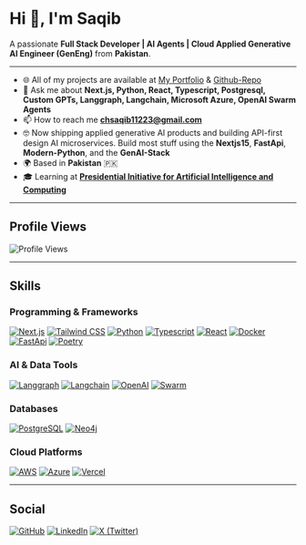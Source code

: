 # Hi 👋, I'm Saqib

A passionate **Full Stack Developer | AI Agents | Cloud Applied Generative AI Engineer (GenEng)** from **Pakistan**.

---

- 🌐 All of my projects are available at [My Portfolio](https://portfolio-sanity-drizzle.vercel.app/) & [Github-Repo](https://github.com/Ch-Saqib)
- 💬 Ask me about **Next.js, Python, React, Typescript, Postgresql, Custom GPTs, Langgraph, Langchain, Microsoft Azure, OpenAI Swarm Agents**
- 📫 How to reach me **chsaqib11223@gmail.com**
- 🤓 Now shipping applied generative AI products and building API-first design AI microservices. Build most stuff using the **Nextjs15**, **FastApi**, **Modern-Python**, and the **GenAI-Stack**
- 🌍 Based in **Pakistan** 🇵🇰
- 🎓 Learning at **[Presidential Initiative for Artificial Intelligence and Computing](https://www.piaic.com/)**

---

## Profile Views

![Profile Views](https://komarev.com/ghpvc/?username=Ch-Saqib&color=blue&style=flat-square)

---

## Skills

### Programming & Frameworks
[![Next.js](https://img.shields.io/badge/-Next.js-000000?style=flat-square&logo=next.js&logoColor=white)](https://nextjs.org/)
[![Tailwind CSS](https://img.shields.io/badge/-TailwindCSS-06B6D4?style=flat-square&logo=tailwindcss&logoColor=white)](https://tailwindcss.com/)
[![Python](https://img.shields.io/badge/-Python-3776AB?style=flat-square&logo=python&logoColor=white)](https://www.python.org/)
[![Typescript](https://img.shields.io/badge/-Typescript-007ACC?style=flat-square&logo=typescript&logoColor=white)](https://www.typescriptlang.org/)
[![React](https://img.shields.io/badge/-React-61DAFB?style=flat-square&logo=react&logoColor=black)](https://react.dev/)
[![Docker](https://img.shields.io/badge/-Docker-2496ED?style=flat-square&logo=docker&logoColor=white)](https://www.docker.com/)
[![FastApi](https://img.shields.io/badge/-FastApi-009485?style=flat-square&logo=fastapi&logoColor=black)](https://fastapi.tiangolo.com/)
[![Poetry](https://img.shields.io/badge/-Poetry-1E293B?style=flat-square&logo=poetry&logoColor=blue)](https://python-poetry.org/)


### AI & Data Tools
[![Langgraph](https://img.shields.io/badge/-Langgraph-000000?style=flat-square&logo=langchain&logoColor=white)](https://www.langchain.com/langgraph)
[![Langchain](https://img.shields.io/badge/-Langchain-000000?style=flat-square&logo=langchain&logoColor=white)](https://www.langchain.com/langchain)
[![OpenAI](https://img.shields.io/badge/-OpenAI-412991?style=flat-square&logo=openai&logoColor=white)](https://openai.com/)
[![Swarm](https://img.shields.io/badge/-OpenAISwarm-412991?style=flat-square&logo=openai&logoColor=white)](https://github.com/openai/swarm)


### Databases
[![PostgreSQL](https://img.shields.io/badge/-PostgreSQL-4169E1?style=flat-square&logo=postgresql&logoColor=white)](https://www.postgresql.org/)
[![Neo4j](https://img.shields.io/badge/-Neo4j-008CC1?style=flat-square&logo=neo4j&logoColor=white)](https://neo4j.com/)

### Cloud Platforms
[![AWS](https://img.shields.io/badge/-AWS-232F3E?style=flat-square&logo=amazon&logoColor=white)](https://aws.amazon.com/free/?gclid=CjwKCAjwo6GyBhBwEiwAzQTmczygsthYWLASn6wUJoHTPsuCwLsDK7_Hszh2hME_8Rb5-u-lkK823BoC4DsQAvD_BwE&trk=3ab2e58b-706c-483a-b823-4661209f3fa5&sc_channel=ps&ef_id=CjwKCAjwo6GyBhBwEiwAzQTmczygsthYWLASn6wUJoHTPsuCwLsDK7_Hszh2hME_8Rb5-u-lkK823BoC4DsQAvD_BwE:G:s&s_kwcid=AL!4422!3!676949700693!e!!g!!azure!20656884922!151388762301&all-free-tier.sort-by=item.additionalFields.SortRank&all-free-tier.sort-order=asc&awsf.Free%20Tier%20Types=*all&awsf.Free%20Tier%20Categories=*all)
[![Azure](https://img.shields.io/badge/-Azure-0078D4?style=flat-square&logo=microsoft-azure&logoColor=white)](https://azure.microsoft.com/en-us/free/search/?ef_id=_k_CjwKCAjwo6GyBhBwEiwAzQTmc3vyGp8R6s8x7BgEx5OcjYiwXhzSJ6nBb6-ksjDey7N1vLRW8lh7whoCoSwQAvD_BwE_k_&OCID=AIDcmm8ge9eggm_SEM__k_CjwKCAjwo6GyBhBwEiwAzQTmc3vyGp8R6s8x7BgEx5OcjYiwXhzSJ6nBb6-ksjDey7N1vLRW8lh7whoCoSwQAvD_BwE_k_&gad_source=1&gclid=CjwKCAjwo6GyBhBwEiwAzQTmc3vyGp8R6s8x7BgEx5OcjYiwXhzSJ6nBb6-ksjDey7N1vLRW8lh7whoCoSwQAvD_BwE)
[![Vercel](https://img.shields.io/badge/-Vercel-000000?style=flat-square&logo=vercel&logoColor=white)](https://vercel.com/)

---

## Social

[![GitHub](https://img.shields.io/badge/-GitHub-181717?style=flat-square&logo=github&logoColor=white)](https://github.com/Ch-Saqib)
[![LinkedIn](https://img.shields.io/badge/-LinkedIn-0077B5?style=flat-square&logo=linkedin&logoColor=white)](https://www.linkedin.com/in/saqib-imran-537759230/)
[![X (Twitter)](https://img.shields.io/badge/-Twitter-1DA1F2?style=flat-square&logo=X&logoColor=white)](https://x.com/chsaqib11223)
